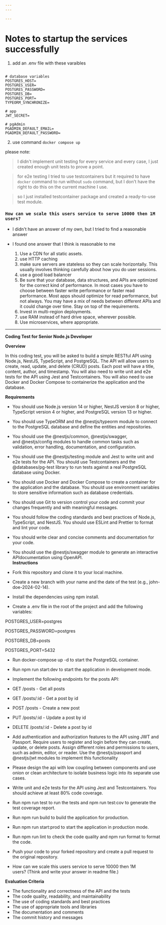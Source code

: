 ```yaml
---
---

---
```


# Notes to startup the services successfully

1. add an .env file with these varaibles

```env

# database variables
POSTGRES_HOST=
POSTGRES_USER=
POSTGRES_PASSWORD=
POSTGRES_DB=
POSTGRES_PORT=
TYPEORM_SYNCHRONIZE=

# app
JWT_SECRET=

# pgAdmin
PGADMIN_DEFAULT_EMAIL=
PGADMIN_DEFAULT_PASSWORD=
```

2. use command `docker compose up`

please note:

> I didn't implement unit testing for every service and every case, I just created enough unit tests to prove a point.

> for e2e testing I tried to use testcontainers but it required to have `docker` command to run without `sudo` command, but I don't have the right to do this on the current machine I use.

> so I just installed testcontainer package and created a ready-to-use test module.

### `How can we scale this users service to serve 10000 then 1M users?`

- I didn't have an answer of my own, but I tried to find a reasonable answer
- I found one answer that I think is reasonable to me

  1. Use a CDN for all static assets.
  2. use HTTP caching
  3. make sure servers are stateless so they can scale horizontally. This usually involves thinking carefully about how you do user sessions.
  4. use a good load balancer
  5. Be sure that your database, data structures, and APIs are optimized for the correct kind of performance. In most cases you have to choose between faster write performance or faster read performance. Most apps should optimize for read performance, but not always. You may have a mix of needs between different APIs and it could change over time. Stay on top of the requirements.
  6. Invest in multi-region deployments.
  7. use RAM instead of hard drive space, wherever possible.
  8. Use microservices, where appropriate.

---

**Coding Test for Senior Node.js Developer**

**Overview**

In this coding test, you will be asked to build a simple RESTful API using Node.js, NestJS, TypeScript, and PostgreSQL. The API will allow users to create, read, update, and delete (CRUD) posts. Each post will have a title, content, author, and timestamp. You will also need to write unit and e2e tests for the API using Jest and Testcontainers. You will also need to use Docker and Docker Compose to containerize the application and the database.

**Requirements**

- You should use Node.js version 14 or higher, NestJS version 8 or higher, TypeScript version 4 or higher, and PostgreSQL version 13 or higher.
- You should use TypeORM and the @nestjs/typeorm module to connect to the PostgreSQL database and define the entities and repositories.
- You should use the @nestjs/common, @nestjs/swagger, and @nestjs/config modules to handle common tasks such as validation, error handling, documentation, and configuration.
- You should use the @nestjs/testing module and Jest to write unit and e2e tests for the API. You should use Testcontainers and the  @databases/pg-test library to run tests against a real PostgreSQL database using Docker.
- You should use Docker and Docker Compose to create a container for the application and the database. You should use environment variables to store sensitive information such as database credentials.
- You should use Git to version control your code and commit your changes frequently and with meaningful messages.
- You should follow the coding standards and best practices of Node.js, TypeScript, and NestJS. You should use ESLint and Prettier to format and lint your code.
- You should write clear and concise comments and documentation for your code.
- You should use the @nestjs/swagger module to generate an interactive APIdocumentation using OpenAPI.\
  **Instructions**

- Fork this repository and clone it to your local machine.
- Create a new branch with your name and the date of the test (e.g., john-doe-2024-02-14).
- Install the dependencies using npm install.
- Create a .env file in the root of the project and add the following variables:

POSTGRES_USER=postgres

POSTGRES_PASSWORD=postgres

POSTGRES_DB=posts

POSTGRES_PORT=5432

- Run docker-compose up -d to start the PostgreSQL container.
- Run npm run start:dev to start the application in development mode.
- Implement the following endpoints for the posts API:

- GET /posts - Get all posts
- GET /posts/:id - Get a post by id
- POST /posts - Create a new post
- PUT /posts/:id - Update a post by id
- DELETE /posts/:id - Delete a post by id

- Add authentication and authorization features to the API using JWT and Passport. Require users to register and login before they can create, update, or delete posts. Assign different roles and permissions to users, such as admin, editor, or reader. Use the @nestjs/passport and @nestjs/jwt modules to implement this functionality

- Please design the api with low coupling between components and use onion or clean architecture to isolate business logic into its separate use cases.
- Write unit and e2e tests for the API using Jest and Testcontainers. You should achieve at least 80% code coverage.
- Run npm run test to run the tests and npm run test:cov to generate the test coverage report.
- Run npm run build to build the application for production.
- Run npm run start:prod to start the application in production mode.
- Run npm run lint to check the code quality and npm run format to format the code.
- Push your code to your forked repository and create a pull request to the original repository.
- How can we scale this users service to serve 10000 then 1M users? (Think and write your answer in readme file.)

**Evaluation Criteria**

- The functionality and correctness of the API and the tests
- The code quality, readability, and maintainability
- The use of coding standards and best practices
- The use of appropriate tools and libraries
- The documentation and comments
- The commit history and messages
